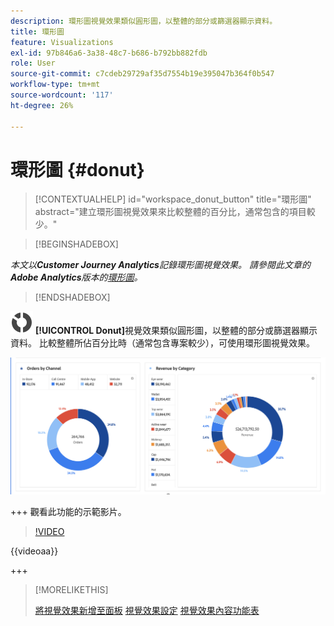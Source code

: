 ```yaml
---
description: 環形圖視覺效果類似圓形圖，以整體的部分或篩選器顯示資料。
title: 環形圖
feature: Visualizations
exl-id: 97b846a6-3a38-48c7-b686-b792bb882fdb
role: User
source-git-commit: c7cdeb29729af35d7554b19e395047b364f0b547
workflow-type: tm+mt
source-wordcount: '117'
ht-degree: 26%

---
```


# 環形圖 {#donut}

<!-- markdownlint-disable MD034 -->

>[!CONTEXTUALHELP]
>id="workspace_donut_button"
>title="環形圖"
>abstract="建立環形圖視覺效果來比較整體的百分比，通常包含的項目較少。"

<!-- markdownlint-enable MD034 -->


>[!BEGINSHADEBOX]

*本文以&#x200B;**Customer Journey Analytics**記錄環形圖視覺效果。 請參閱此文章的&#x200B;**Adobe Analytics**版本的[環形圖](https://experienceleague.adobe.com/en/docs/analytics/analyze/analysis-workspace/visualizations/donut)。*

>[!ENDSHADEBOX]


![GraphDonut](/help/assets/icons/GraphDonut.svg) **[!UICONTROL Donut]**&#x200B;視覺效果類似圓形圖，以整體的部分或篩選器顯示資料。 比較整體所佔百分比時（通常包含專案較少），可使用環形圖視覺效果。

![將資料顯示為整體部分或篩選器的環形圖。](assets/donut.png)

+++ 觀看此功能的示範影片。

>[!VIDEO](https://video.tv.adobe.com/v/23989/?quality=12)

{{videoaa}}

+++

>[!MORELIKETHIS]
>
>[將視覺效果新增至面板](/help/analysis-workspace/visualizations/freeform-analysis-visualizations.md#add-visualizations-to-a-panel)
>[視覺效果設定](/help/analysis-workspace/visualizations/freeform-analysis-visualizations.md#settings)
>[視覺效果內容功能表](/help/analysis-workspace/visualizations/freeform-analysis-visualizations.md#context-menu)
>

